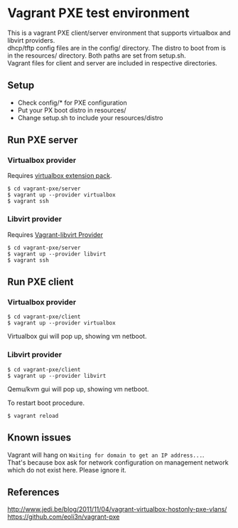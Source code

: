 # Vagrant PXE test environment

This is a vagrant PXE client/server environment that supports virtualbox and libvirt providers.  
dhcp/tftp config files are in the config/ directory. The distro to boot from is in the resources/ directory. Both paths are set from setup.sh.  
Vagrant files for client and server are included in respective directories.  


## Setup
- Check config/* for PXE configuration
- Put your PX boot distro in resources/
- Change setup.sh to include your resources/distro


## Run PXE server

### Virtualbox provider
Requires [virtualbox extension pack](https://www.virtualbox.org/wiki/Downloads).

```
$ cd vagrant-pxe/server
$ vagrant up --provider virtualbox
$ vagrant ssh
```

### Libvirt provider
Requires [Vagrant-libvirt Provider](https://github.com/vagrant-libvirt/vagrant-libvirt)

```
$ cd vagrant-pxe/server
$ vagrant up --provider libvirt
$ vagrant ssh
```


## Run PXE client

### Virtualbox provider
```
$ cd vagrant-pxe/client
$ vagrant up --provider virtualbox
```
Virtualbox gui will pop up, showing vm netboot.


### Libvirt provider
```
$ cd vagrant-pxe/client
$ vagrant up --provider libvirt
```
Qemu/kvm gui will pop up, showing vm netboot.


To restart boot procedure.
```
$ vagrant reload
```

## Known issues

Vagrant will hang on ``Waiting for domain to get an IP address...``.  
That's because box ask for network configuration on management network which do not exist here. Please ignore it.  


##  References

http://www.jedi.be/blog/2011/11/04/vagrant-virtualbox-hostonly-pxe-vlans/
https://github.com/eoli3n/vagrant-pxe


